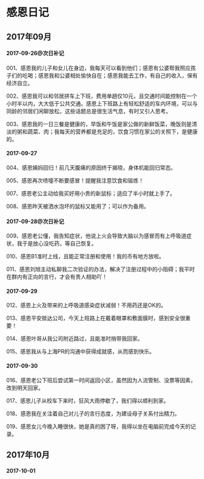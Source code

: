 # 感恩日记

## 2017年09月

#### 2017-09-26@次日补记

001、感恩我的儿子和女儿在身边，我每天可以看到他们；感恩有公婆帮我照应孩子们的吃喝；感恩我和公婆相处愉快自在；感恩我能去工作，有自己的收入，保有经济自立。

002、感恩我可以和邻居拼车上下班，费用单趟仅10元，且交通时间能控制在一个小时半以内，大大低于公共交通。感恩上下班路上有轻松舒适的车内环境，可以与同龄的邻居们闲聊放松，这些话题总是很生活气息，有时又引人思考。

003、感恩我的一日三餐是健康的，早饭和午饭是家公做的新鲜饭菜，晚饭则是清淡的粥和蔬菜、肉；我每天的营养都是充足的，饮食习惯在家公的关照下，是健康的。

#### 2017-09-27

004、感恩姨妈回归！前几天腹痛的原因终于揭晓，身体机能回归常态。

005、感恩再次喷嚏不断要感冒！提醒我注意饮食和锻炼！

007、感恩老公主动给我买好用小贵的新鼠标；适应了半小时就上手了。

008、感恩昨天被洒水泡坏的鼠标又能用了；可以作为备用。

#### 2017-09-28@次日补记

009、感恩老公懂，我告知症状，他说上火会导致大脑以为感冒而有上呼吸道症状，我于是放心没吃药，等自己恢复。

010、感恩B1准时上线，且能正常注册和使用！我的币有地方放啦。

011、感恩刘旭主动私聊我二次验证的办法，解决了注册过程中的小阻碍；我平时在群内有正向的言行，才会有贵人相助吖！

#### 2017-09-29

012、感恩上火及带来的上呼吸道感染症状减弱！不用药还是OK的。

013、感恩平安抵达公司，今天上班路上在戴着眼罩和敷面膜时，感到安全很重要！

014、感恩叶哥从我公司附近路过，且能准时捎带我回家。

015、感恩我从与上海PR的沟通中获得成就感，从而感到快乐。

#### 2017-09-30

016、感恩老公下班后尝试第一时间返回小区，虽然因为人流管制、没票等因素，改到明天回家。

017、感恩儿子从校车下来时，狂风大雨停歇了，我们得以顺利到家。

018、感恩我在关注着自己对儿子的言行态度，为建设母子关系付出精力。

019、感恩女儿今晚入睡很快，她是真的困了呀，我得以坐在电脑前完成今天的记录。

## 2017年10月

#### 2017-10-01

